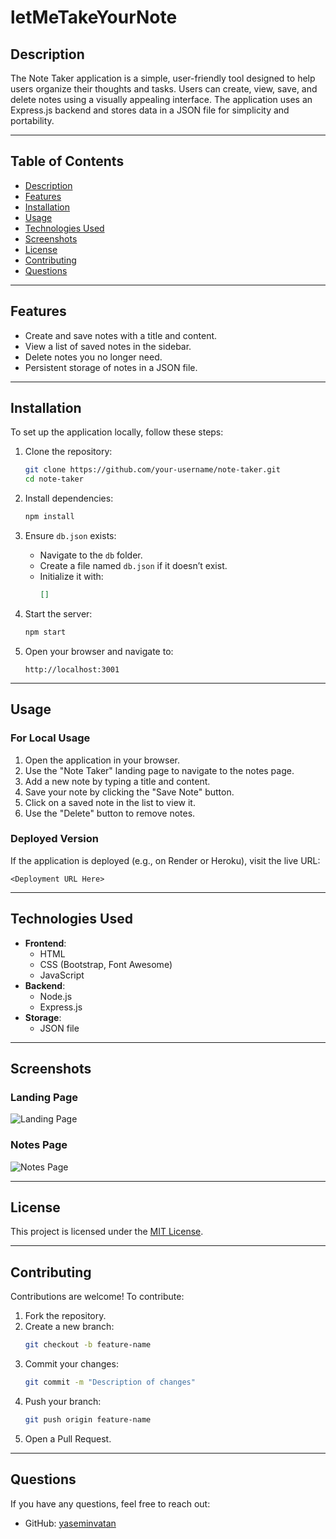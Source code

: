 # letMeTakeYourNote


## **Description**

The Note Taker application is a simple, user-friendly tool designed to help users organize their thoughts and tasks. Users can create, view, save, and delete notes using a visually appealing interface. The application uses an Express.js backend and stores data in a JSON file for simplicity and portability.

---

## **Table of Contents**

- [Description](#description)
- [Features](#features)
- [Installation](#installation)
- [Usage](#usage)
- [Technologies Used](#technologies-used)
- [Screenshots](#screenshots)
- [License](#license)
- [Contributing](#contributing)
- [Questions](#questions)

---

## **Features**

- Create and save notes with a title and content.
- View a list of saved notes in the sidebar.
- Delete notes you no longer need.
- Persistent storage of notes in a JSON file.

---

## **Installation**

To set up the application locally, follow these steps:

1. Clone the repository:
   ```bash
   git clone https://github.com/your-username/note-taker.git
   cd note-taker
   ```

2. Install dependencies:
   ```bash
   npm install
   ```

3. Ensure `db.json` exists:
   - Navigate to the `db` folder.
   - Create a file named `db.json` if it doesn’t exist.
   - Initialize it with:
     ```json
     []
     ```

4. Start the server:
   ```bash
   npm start
   ```

5. Open your browser and navigate to:
   ```
   http://localhost:3001
   ```

---

## **Usage**

### **For Local Usage**
1. Open the application in your browser.
2. Use the "Note Taker" landing page to navigate to the notes page.
3. Add a new note by typing a title and content.
4. Save your note by clicking the "Save Note" button.
5. Click on a saved note in the list to view it.
6. Use the "Delete" button to remove notes.

### **Deployed Version**
If the application is deployed (e.g., on Render or Heroku), visit the live URL:
```
<Deployment URL Here>
```

---

## **Technologies Used**

- **Frontend**:
  - HTML
  - CSS (Bootstrap, Font Awesome)
  - JavaScript
- **Backend**:
  - Node.js
  - Express.js
- **Storage**:
  - JSON file

---

## **Screenshots**

### **Landing Page**
![Landing Page](https://via.placeholder.com/800x400?text=Landing+Page)

### **Notes Page**
![Notes Page](https://via.placeholder.com/800x400?text=Notes+Page)

---

## **License**

This project is licensed under the [MIT License](https://opensource.org/licenses/MIT).

---

## **Contributing**

Contributions are welcome! To contribute:

1. Fork the repository.
2. Create a new branch:
   ```bash
   git checkout -b feature-name
   ```
3. Commit your changes:
   ```bash
   git commit -m "Description of changes"
   ```
4. Push your branch:
   ```bash
   git push origin feature-name
   ```
5. Open a Pull Request.

---

## **Questions**

If you have any questions, feel free to reach out:

- GitHub: [yaseminvatan](https://github.com/yaseminvatan)


